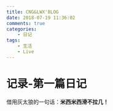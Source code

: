 ```yaml
---
title: CNG&LWX'BLOG
date: 2018-07-19 11:36:02
comments: true
categories: 
	- 日记
tags: 
	- 生活
	- Live
---
```


# 记录-第一篇日记

​借用灰太狼的一句话：**米西米西滑不拉几！**

​	



​	

​	








